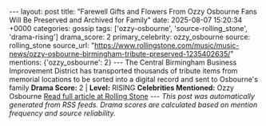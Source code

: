 --- layout: post title: "Farewell Gifts and Flowers From Ozzy Osbourne Fans Will Be Preserved and Archived for Family" date: 2025-08-07 15:20:34 +0000 categories: gossip tags: ['ozzy-osbourne', 'source-rolling_stone', 'drama-rising'] drama_score: 2 primary_celebrity: ozzy_osbourne source: rolling_stone source_url: "https://www.rollingstone.com/music/music-news/ozzy-osbourne-birmingham-tribute-preserved-1235402635/" mentions: {'ozzy_osbourne': 2} --- The Central Birmingham Business Improvement District has transported thousands of tribute items from memorial locations to be sorted into a digital record and sent to Osbourne's family **Drama Score:** 2 | **Level:** RISING **Celebrities Mentioned:** Ozzy Osbourne [Read full article at Rolling Stone](https://www.rollingstone.com/music/music-news/ozzy-osbourne-birmingham-tribute-preserved-1235402635/) --- *This post was automatically generated from RSS feeds. Drama scores are calculated based on mention frequency and source reliability.*